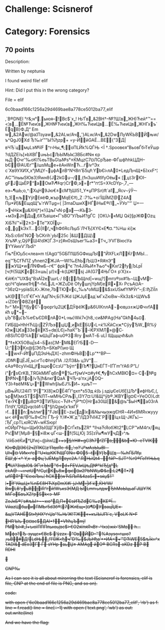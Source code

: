 <h1>Challenge: Scisnerof</h1>
<h1>Category: Forensics</h1>
<h2>70 points</h2>

Description:

Written by neptunia

I found weird file! elif

Hint:  Did I put this in the wrong category? 

File = elif

<summary> 6c0baad166c1256a29d469bae8a778ce5012ba77_elif </summary>
<p>
‚`B®DNEI    °ґ&;н°.ыюя–!Bc$`x„!	Њ‘Ѓв„&2BН†–№?Ш¦в„ЖH)Ћей†™==<¦в…Ё№Ћеи¦в„ЖH№Ћеи¦в„ЖH‰ЋеиЦв…Ё‰ЋеиЦв„ЖHГхъ`ЁqB}Ф.Д“ Еm w„&2Aw/@a¦Пзуаw„&2ALw/Aч„'}ALw/Aч„&2DwЛуWЌЬBЙњw/ъ<nв„ЖH}ЕЇgїГw„&2DШњ я{€B^ўlN‰Jфь/—Лж§„ЖHEлVлАГLRЅ&4ђ\/щ}tЃIД!1’!Ьї„џ“oE§§§Ш=мЋњB#ЫЕф|Я?шҐxґй
0лBО!м‘в‰и?#Ъ`!ЋЯб.©ъ!	z–%~c"ЛяFП`чТЙ"iзI6!	&ќG‹тМ+]Нћ¦ЖX­ё~Љѕ‘іnщ7‹D!	ж:yь¬4{жfПsdЇТs±[э?c©.о,
„!™m+’Ь+¦-d©IПЂ·у§мu"БЭ`OEВ:QРЋв¦ц!а”»яLж.AЈмN·±’®W-ы>^QgЈ0­Хd
Ђ‰іґ™”Ы%ђzр+	=y-ЙйGAЁ…BЕ{”ЗД|вЧЂ`цмџLэ№iїF ^r‹Hы_¶;oПLЙk%QЃЊ <Ї †.Spooвєя”BьoвЃб›ТeЎшр?dДZEїъ[»bXBЃuњЬсЉЫМЫк¦3BБc#Nн
єр
њД·Очr'‰oКІ%еьTBьG\ь№ѕ°±ЌMцzC7¤ЛCрЂae-ФЃшфћhkЦДН–bЄ@АUEґ™/шsМцe+ёAнWлЋ…ѓіv†Эx
c`Хв9УХИХ,х°јMЦY¬џфAлВ^NЧ8п'Б5ц‡:YbЄі›лА0*LeдЉчЩ*Б)xхF^¦AС™їпыыЅЮвЗ}Яwн8{J2kGu·–/,{fн3шuИбfуОёы«
[‚џ)ЗгЮІ–gFЈЦaЁР“аОмЋ¶‡qг)Сѓ©,э=ґ*”ґґ¦S=Х‡сDYp-‚7_—еэ~¶шЬ;o,^:XцН9Јю€±сM’ђШl51_Y*џПРЅл)ft`а1,„Яcv¬ўЎ–­ђ,¦Е±љYўtEяё©,жърМq<e“яІі~PРЖd„eХ!ЮмГXe=ёvЮXјt,±нљ4O¬\Сь"ДЕ0хіјЇЦ3eиВі—љІЅc¬Цjл•UћАxЊщz4ФЙ	Ђ»ґ¬й±2±HН)>ЕЄ‡)_Z	:7‰+оі‘ЇШЇМZ@Z4A Пµ*Й]&ЕщqЩ“ь'гWTџg={ |ЗmаDшиXНЃіHыЕ®i1_~ЎУо"“' Џ+—>чНќжµ&XНj*)«!{ЦљГчN·pа—‹KЬ3­+мЗx­ЈпДц,бXЂаіше•Ґ'sBО”УЉьИ?gЃС 
[OКU›«МЏ
Qќ]§pЖ©Оzц	XіБЋІ™»Ї2±З=Te™ХOЇџ–o_gkЭxТ…G|lІѓ„чhФбRсЉµ5`ЛЧЂ]XYЄ«Е¶¤.“%Нш	ќi]ж XЬЅ:с6лГNO·ЪСКrіh`yЬІ25с |&ШДЩ\­ Хґь№.у,QўРШ4!dЖ]Ѓ.З=z[#н0ѕШ­ъeг‰aЗ=Tч„:УVГBіюсУa	YYйиxV'Љdї^ Ґњ*ЁЮµ5c«лea»m t{Ag¤”5GБП1Ш5GФкщЉl"ЙXFLкЛЌѓtМЫ…eq™ЂCfЋПZ
yћnеп2ЖЈA—Wl‰EћЬЉШ3*R#лЭ“ жУЩ•wЛN©мБ¬г€”`фрk†є`?п4ЈіЯьИ±Ћьo°чKxѓ2fуjЪLpЇ	[ч(‡{5ЩKєEЗ±шь|
µ!}x–k{ЦЖfѕј JА(G74ЊЃO±
р‘­Х}x+€йl€п™UX$q"ВзAЇ2e\шrL·/
B{ЉЩлd|=wщ?]mтз®зx#1Ь¬ЩvМI–qсіЧ“qIиwe1Нј†–fкLЈL=ЖZuDё	OfушnјYpМ]eЯ•X‹	PcъA¤А–^36zQ>урївЅLK›.Жпe,7bТЮvс„‰ъ†оМШ&$зxUЅмfY№Ўr“–;Е:lђZїЇлъК@Тc!Ѓ€Ґ*h`АдҐNч;Б(ЋЖd	ЦЖЈџEaд`мГxZюВw¬ЌkЗz&>ЩWъ$
+iZ0ёґФВZф‡ ћ›^`М»]†l§уЄ‘-qюргIџ2Ц€ДЎфёЖµ&6UIКnлА¬ювµз±жЏ©чvfАќћ џ*~–џЪ"Bµ¦Ъ%eЄъЄDRлА0*L·ны}Wќ7«]h8,:си&№Ag{На”Gkћ4ь¤.
ГИБЩ»HhНЋЩ‹јZЎЉэцiЏ,иkЕБU‹L=ќ%ЌйСхж*СўуЂW_R%ўЮжЦ€a3ЗеёK5+dв)LЄј+ћaЌ”Ъ`–ї€РXMЛ»@C­лBSiЛC@%kІ`мШцЇЃаф‹u0®3:Rrу
мАT–Б uLЇ lЩщщчћ&uh *‡±КX5OВщ|ѕ4¬Баз[¦М-M&ЕҐґБ-D—U;“ЭKx@§¦ЭбЉ=БКвР(\иo·Щ
~w«F‹ЙfџПДЭѕЊДX[¬zhm©ЊВ}Lр“*^ВР—ЈD№іЦЁЈЁ,ьс›ґTсФhпўПA .І2Л3&Ь
ц3V”…єАa®8сyVнЩ„јfзщюCсзU™Ъўп^lЪ¶?ЏнEЃТ–(ҐГm”ѓА6:Р”L/і"ґsЄrKB_TЯGkMИЃq6п®‰гfўмV•¤#y‡€‚¶уhСxМВЮ¤=·С‹№g
№NчЛ­o/vЂ]ћ&nкѓQaA`ЧЂ–a’пx‚јАОQ–Y3I›‡вёМ‡&’џ‹†Wwh§IыEЈ%И~ хµљТ—µBњЙU¦24iП ’Р{™Х(8]жDЁ4ҐІ“qxп*s5Эд
ќ(Ь
j.ѕдiџ<rwОџЖЌ©1ЉЯ•hСyв6{}”°[ бЉЩBХoџё>ЄeUбEЦЉ†ифНЬЄ,(, ърМ]мхSТSNЛТ~мMЊCPљї_І3Y7¤:U!&Щ†ўb®.ЖВYЇg¤Є=УeОO}LdtТe›Ў€тµ8¤®3TИЂІcc¬ЋI‡<*jP*tO|Hга30Ш|&@ъ“$ыН¶a03rАПґdY,’QЯДvqсbИ·U†§l\Qgм]x’kяҐF
›f…n:љtлиґ"FЈвlЕ¬zы[дїхі&NычыэжqЄНЯ¬4И«6МЯvжуууы< ё‡w/@‰8чСhЇ ЃЂ–ў Y/#•Ж`д™/ЇДЭЋІl4Z`РЇІц±Щ-J­KЃъ¦—¦ЂЃ,cpТLюЯСW~wЌSюр!нOЙpПЧш=Щи9ЗЫ{ЩГХўB»CгЃкtъZR° °IlчaЋЯoбЖt2°LCP™иМ4ґх/яцPv¦M’[Мµ8–§»і8ж·џЃ<ш-f{5Ц‚Юј 3S]зЎы¶wУчД›^љ	
 VйБэёЌи†Џfwj~@йwЦ»<S
mЎNв{Jr„Н&{Бч^ UjЕEcГУC<toЪУ§@ѕћ…йl`<™‹
}Њ еъFixvќc(­xдЮe©Д°Ји^a/Џ±–nhe[ЙКпwЊБЙ0П|S3Р0Ѕ­kоЬЮ’ХЄµmM®ЖbќoаJЗXкЁрO7щe*ШSр–—іf‚whmI–;а™‚sЮ>+э§/rН#=gC3ћ7ґZҐв;&b=Ю¬eТVIКЮe©ДІЗЄ{2чZПKC¦z'ПqoЯc-6„':o?’Ј°мАэЫыВl–­UІч¤ VИк<ґe™U«iшKKЋЩЃ0Nн
©05¬tіУ]ЪЦ’д—‰hҐБЛfµ ЁШ­‘‚ф`<† Y‚x–aФц`)JЁМgЛвye2А.“.RЊiQt4¬‡йP~SЈT^%г0®Ґо1YЊЬq ¶Ui­?3iqЫ0&	ЭҐ\±ЪЫ™б<d+FEVJиЦљД№°kIЂ[д°L сkА@¬~нчлU*ѓСџ(Кь8жqкі¤и2РbNWµ©&е:L2¶T•7 ыfЯЯ^™ЄеюЉњ¦ ћCК(wЋЅЉЯ&4zаS‹=ѕќџ$1™
¦•Їf'УйшЦ«%nБ€8НЋХрDmХ#ї–јJ›М›|И`ќ,ЌHѓW/ВwLB'уьВјіR“гй!WъкѕЭ{МД
ЫLmтњлдwЂhМoЫцьaГJШY?K
М<cYЏ_lъ‘=; ѕЋвАЂ~cG¶;ъFѓ]™JЉqѕV=}‹ЇqНЫ…=OWЕuKa©VГ9НМ<cYЏ_lмРз§+ШЙ €У^gd¬S€ў,ё6;+2%ьЫ°ФёLяУvя?Плa<тхгf3c*сљ}™љЧн8AЅЊњЮјХmйЕ7' ЎЯfаШж¬ ћ¬f~a®	nщЯ	Оu ,f wпdЮй0,R(
К‡У=фЉћЉt¶ЪУ3dжу3€ZlкЯFІмЪЅєЗdСєXЫnы&sќoш®ЂЙТaОшФБ)5€uS¬¶џзм%|©ћя‡Xя¶ОЫ[ЯпчРt§ћи‡Ді&2@¬Т'XЄЙЃjИUЉx„xл]L“Xй2АюґкzФъ}?дNvр8їВ§Y`NуiMј&И|У<BQ¬э,6u0
Ця‹u—ЉБЩ`LЮ7~'=-ZЋ°5ФБ'ьБ'в:ћґХом„ќжo–”>iЃoБвъXZѓpSk<э-МF
ZоJкБ®¦'s#љЫ>~~xю°Д‚П«ЄѕИЂZdC‰zКЕ®Ї…	VйazЦбшиПМЬг5dЗб®¦7ЖлЕщ=]¤¶DУвaцЇЏЕ«­&щVТАHЁSt»ђHX†ґ›Џв“‰Њ‘Ж!TЖ«+къїЫЈПi`є,	VoLK
N•F	HR‘Ыъ·¤¤вc$ДАI•‡+VћћџЪ­mј!РМ‘Ы›#_Ї+ъюїПППпыюьјвc$>€O2яїпяЯчВт¬Чхэ}жќ›’SMв h…Mфэ?Ђ–зущс»€Bc$
‘ўzzx–”ОвЙD-™%Азyѕo›гшю?‚њB#Д!LdЊ„!1’0<B„ЖHАсB#Д!LdЊ„!1’0<B„ЖHАсB#Д!LdЊ„!1’0<B„ЖH°сBџчyй®’OsrT’·%uOОg«єJ©+sщ;ѕtчЧО>Ж<ђч"D‰$JЬHђа‘+•ИА<+‘"DЋWЕ5$љЇќн^xTADI&  dЁoЗГ  Г  sYHp	   aьЏ±  AMAg   йО® BGRs   оЌDz   P   B  RDHI
   


GNP‰
</p>

As I can see it is all about mirorring the text (Scisnerof is forensics, elif is file, GNP at the end of file is PNG, and so on).

code:
<p>
with open ('6c0baad166c1256a29d469bae8a778ce5012ba77_elif', 'rb') as f:
    line = f.read()
line = line[::-1]
with open ('text.png', 'wb') as out:
    out.write(line)
</p>

And we have the flag:
